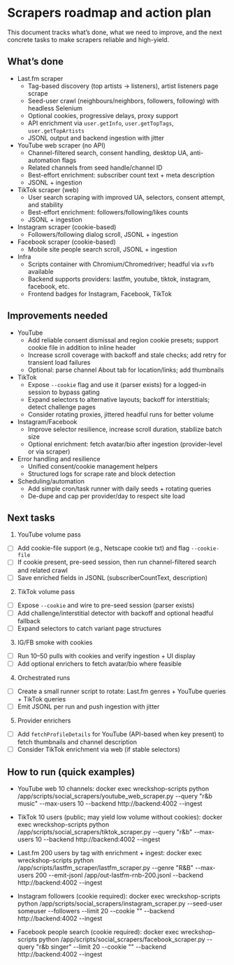 # Scrapers roadmap and action plan

This document tracks what’s done, what we need to improve, and the next concrete tasks to make scrapers reliable and high-yield.

## What’s done

- Last.fm scraper
  - Tag-based discovery (top artists → listeners), artist listeners page scrape
  - Seed-user crawl (neighbours/neighbors, followers, following) with headless Selenium
  - Optional cookies, progressive delays, proxy support
  - API enrichment via `user.getInfo`, `user.getTopTags`, `user.getTopArtists`
  - JSONL output and backend ingestion with jitter
- YouTube web scraper (no API)
  - Channel-filtered search, consent handling, desktop UA, anti-automation flags
  - Related channels from seed handle/channel ID
  - Best-effort enrichment: subscriber count text + meta description
  - JSONL + ingestion
- TikTok scraper (web)
  - User search scraping with improved UA, selectors, consent attempt, and stability
  - Best-effort enrichment: followers/following/likes counts
  - JSONL + ingestion
- Instagram scraper (cookie-based)
  - Followers/following dialog scroll, JSONL + ingestion
- Facebook scraper (cookie-based)
  - Mobile site people search scroll, JSONL + ingestion
- Infra
  - Scripts container with Chromium/Chromedriver; headful via `xvfb` available
  - Backend supports providers: lastfm, youtube, tiktok, instagram, facebook, etc.
  - Frontend badges for Instagram, Facebook, TikTok

## Improvements needed

- YouTube
  - Add reliable consent dismissal and region cookie presets; support cookie file in addition to inline header
  - Increase scroll coverage with backoff and stale checks; add retry for transient load failures
  - Optional: parse channel About tab for location/links; add thumbnails
- TikTok
  - Expose `--cookie` flag and use it (parser exists) for a logged-in session to bypass gating
  - Expand selectors to alternative layouts; backoff for interstitials; detect challenge pages
  - Consider rotating proxies, jittered headful runs for better volume
- Instagram/Facebook
  - Improve selector resilience, increase scroll duration, stabilize batch size
  - Optional enrichment: fetch avatar/bio after ingestion (provider-level or via scraper)
- Error handling and resilience
  - Unified consent/cookie management helpers
  - Structured logs for scrape rate and block detection
- Scheduling/automation
  - Add simple cron/task runner with daily seeds + rotating queries
  - De-dupe and cap per provider/day to respect site load

## Next tasks

1) YouTube volume pass
- [ ] Add cookie-file support (e.g., Netscape cookie txt) and flag `--cookie-file`
- [ ] If cookie present, pre-seed session, then run channel-filtered search and related crawl
- [ ] Save enriched fields in JSONL (subscriberCountText, description)

2) TikTok volume pass
- [ ] Expose `--cookie` and wire to pre-seed session (parser exists)
- [ ] Add challenge/interstitial detector with backoff and optional headful fallback
- [ ] Expand selectors to catch variant page structures

3) IG/FB smoke with cookies
- [ ] Run 10–50 pulls with cookies and verify ingestion + UI display
- [ ] Add optional enrichers to fetch avatar/bio where feasible

4) Orchestrated runs
- [ ] Create a small runner script to rotate: Last.fm genres + YouTube queries + TikTok queries
- [ ] Emit JSONL per run and push ingestion with jitter

5) Provider enrichers
- [ ] Add `fetchProfileDetails` for YouTube (API-based when key present) to fetch thumbnails and channel description
- [ ] Consider TikTok enrichment via web (if stable selectors)

## How to run (quick examples)

- YouTube web 10 channels:
  docker exec wreckshop-scripts python /app/scripts/social_scrapers/youtube_web_scraper.py --query "r&b music" --max-users 10 --backend http://backend:4002 --ingest

- TikTok 10 users (public; may yield low volume without cookies):
  docker exec wreckshop-scripts python /app/scripts/social_scrapers/tiktok_scraper.py --query "r&b" --max-users 10 --backend http://backend:4002 --ingest

- Last.fm 200 users by tag with enrichment + ingest:
  docker exec wreckshop-scripts python /app/scripts/lastfm_scraper/lastfm_scraper.py --genre "R&B" --max-users 200 --emit-jsonl /app/out-lastfm-rnb-200.jsonl --backend http://backend:4002 --ingest

- Instagram followers (cookie required):
  docker exec wreckshop-scripts python /app/scripts/social_scrapers/instagram_scraper.py --seed-user someuser --followers --limit 20 --cookie "<cookie>" --backend http://backend:4002 --ingest

- Facebook people search (cookie required):
  docker exec wreckshop-scripts python /app/scripts/social_scrapers/facebook_scraper.py --query "r&b singer" --limit 20 --cookie "<cookie>" --backend http://backend:4002 --ingest

